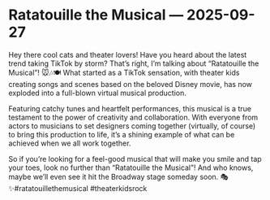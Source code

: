 # Ratatouille the Musical — 2025-09-27

Hey there cool cats and theater lovers! Have you heard about the latest trend taking TikTok by storm? That’s right, I’m talking about “Ratatouille the Musical”! 🐭🎶🍽️ What started as a TikTok sensation, with theater kids creating songs and scenes based on the beloved Disney movie, has now exploded into a full-blown virtual musical production. 

Featuring catchy tunes and heartfelt performances, this musical is a true testament to the power of creativity and collaboration. With everyone from actors to musicians to set designers coming together (virtually, of course) to bring this production to life, it’s a shining example of what can be achieved when we all work together.

So if you’re looking for a feel-good musical that will make you smile and tap your toes, look no further than “Ratatouille the Musical”! And who knows, maybe we’ll even see it hit the Broadway stage someday soon. 🎭✨#ratatouillethemusical #theaterkidsrock